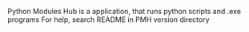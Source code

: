 Python Modules Hub is a application, that runs python scripts and .exe programs
For help, search README in PMH version directory
